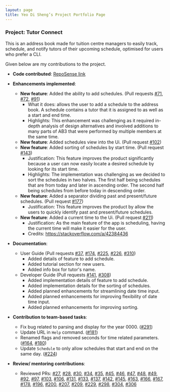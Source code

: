 ```yaml
---
layout: page
title: Yeo Di Sheng’s Project Portfolio Page
---
```


### Project: Tutor Connect

This is an address book made for tuition centre managers to easily track, schedule, and notify tutors of their upcoming schedule, optimised for users who prefer a CLI.

Given below are my contributions to the project.

* **Code contributed**: [RepoSense link](https://nus-cs2103-ay2324s1.github.io/tp-dashboard/?search=dishenggg&breakdown=true)

* **Enhancements implemented**:
    * **New feature**: Added the ability to add schedules. (Pull requests [#71](https://github.com/AY2324S1-CS2103T-T17-3/tp/pull/71), [#72](https://github.com/AY2324S1-CS2103T-T17-3/tp/pull/72), [#91](https://github.com/AY2324S1-CS2103T-T17-3/tp/pull/91))
      * What it does: allows the user to add a schedule to the address book. A schedule contains a tutor that it is 
        assigned to as well as a start and end time.
      * Highlights: This enhancement was challenging as it required in-depth analysis of design alternatives and involved
        additions to many parts of AB3 that were performed by multiple members at the same time.
    * **New feature**: Added schedules view into the Ui. (Pull request [#102](https://github.com/AY2324S1-CS2103T-T17-3/tp/pull/102))
    * **New feature**: Added sorting of schedules by start time. (Pull request [#143](https://github.com/AY2324S1-CS2103T-T17-3/tp/pull/143))
      * Justification: This feature improves the product significantly because a user can now easily locate a desired 
        schedule by looking for its start time.
      * Highlights: The implementation was challenging as we decided to sort the schedules in two halves. The first half
        being schedules that are from today and later in ascending order. The second half being schedules from before 
        today in descending order.
    * **New feature**: Added a separator dividing past and present/future schedules. (Pull request [#177](https://github.com/AY2324S1-CS2103T-T17-3/tp/pull/177))
      * Justification: This feature improves the product by allow the users to quickly identify past and present/future
        schedules.
    * **New feature**: Added a current time to the Ui. (Pull request [#211](https://github.com/AY2324S1-CS2103T-T17-3/tp/pull/211))
        * Justification: As the main feature of the app is scheduling, having the current time will make it easier for the user.
        * Credits: https://stackoverflow.com/a/42384436

* **Documentation**:
    * User Guide (Pull requests [#37](https://github.com/AY2324S1-CS2103T-T17-3/tp/pull/37), [#174](https://github.com/AY2324S1-CS2103T-T17-3/tp/pull/174), [#225](https://github.com/AY2324S1-CS2103T-T17-3/tp/pull/225), [#226](https://github.com/AY2324S1-CS2103T-T17-3/tp/pull/226), [#310](https://github.com/AY2324S1-CS2103T-T17-3/tp/pull/310))
        * Added details of feature to add schedule.
        * Added tutorial section for new users.
        * Added info box for tutor's name.
    * Developer Guide (Pull requests [#141](https://github.com/AY2324S1-CS2103T-T17-3/tp/pull/141), [#308](https://github.com/AY2324S1-CS2103T-T17-3/tp/pull/308))
        * Added implementation details of feature to add schedule.
        * Added implementation details for the sorting of schedules.
        * Added planned enhancements for streamlining date time input.
        * Added planned enhancements for improving flexibility of date time input.
        * Added planned enhancements for improving sorting.

* **Contribution to team-based tasks**:
    * Fix bug related to parsing and display for the year 0000. ([#291](https://github.com/AY2324S1-CS2103T-T17-3/tp/pull/291))
    * Update URL in `Help` command. ([#181](https://github.com/AY2324S1-CS2103T-T17-3/tp/pull/181))
    * Renamed flags and removed seconds for time related parameters. ([#164](https://github.com/AY2324S1-CS2103T-T17-3/tp/pull/164), [#180](https://github.com/AY2324S1-CS2103T-T17-3/tp/pull/180))
    * Update `Schedule` to only allow schedules that start and end on the same day. ([#224](https://github.com/AY2324S1-CS2103T-T17-3/tp/pull/224))

* **Review/ mentoring contributions**:
    * Reviewed PRs: 
      [#27](https://github.com/AY2324S1-CS2103T-T17-3/tp/pull/27),
      [#28](https://github.com/AY2324S1-CS2103T-T17-3/tp/pull/28),
      [#30](https://github.com/AY2324S1-CS2103T-T17-3/tp/pull/30),
      [#34](https://github.com/AY2324S1-CS2103T-T17-3/tp/pull/34),
      [#35](https://github.com/AY2324S1-CS2103T-T17-3/tp/pull/35),
      [#45](https://github.com/AY2324S1-CS2103T-T17-3/tp/pull/45),
      [#46](https://github.com/AY2324S1-CS2103T-T17-3/tp/pull/46),
      [#47](https://github.com/AY2324S1-CS2103T-T17-3/tp/pull/47),
      [#48](https://github.com/AY2324S1-CS2103T-T17-3/tp/pull/48),
      [#49](https://github.com/AY2324S1-CS2103T-T17-3/tp/pull/49),
      [#92](https://github.com/AY2324S1-CS2103T-T17-3/tp/pull/92),
      [#97](https://github.com/AY2324S1-CS2103T-T17-3/tp/pull/97),
      [#103](https://github.com/AY2324S1-CS2103T-T17-3/tp/pull/103),
      [#106](https://github.com/AY2324S1-CS2103T-T17-3/tp/pull/106),
      [#131](https://github.com/AY2324S1-CS2103T-T17-3/tp/pull/131),
      [#133](https://github.com/AY2324S1-CS2103T-T17-3/tp/pull/133),
      [#137](https://github.com/AY2324S1-CS2103T-T17-3/tp/pull/137),
      [#142](https://github.com/AY2324S1-CS2103T-T17-3/tp/pull/142),
      [#145](https://github.com/AY2324S1-CS2103T-T17-3/tp/pull/145),
      [#163](https://github.com/AY2324S1-CS2103T-T17-3/tp/pull/163),
      [#166](https://github.com/AY2324S1-CS2103T-T17-3/tp/pull/166),
      [#167](https://github.com/AY2324S1-CS2103T-T17-3/tp/pull/167),
      [#178](https://github.com/AY2324S1-CS2103T-T17-3/tp/pull/178),
      [#196](https://github.com/AY2324S1-CS2103T-T17-3/tp/pull/196),
      [#200](https://github.com/AY2324S1-CS2103T-T17-3/tp/pull/200),
      [#207](https://github.com/AY2324S1-CS2103T-T17-3/tp/pull/207),
      [#209](https://github.com/AY2324S1-CS2103T-T17-3/tp/pull/209),
      [#229](https://github.com/AY2324S1-CS2103T-T17-3/tp/pull/229),
      [#298](https://github.com/AY2324S1-CS2103T-T17-3/tp/pull/298),
      [#304](https://github.com/AY2324S1-CS2103T-T17-3/tp/pull/304),
      [#306](https://github.com/AY2324S1-CS2103T-T17-3/tp/pull/306)

